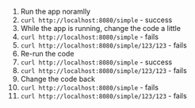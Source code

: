 1. Run the app noramlly
2. `curl http://localhost:8080/simple` - success
3. While the app is running, change the code a little
4. `curl http://localhost:8080/simple` - fails
5. `curl http://localhost:8080/simple/123/123` - fails
6. Re-run the code
7. `curl http://localhost:8080/simple` - success
8. `curl http://localhost:8080/simple/123/123` - fails
9. Change the code back
10. `curl http://localhost:8080/simple` - fails
11. `curl http://localhost:8080/simple/123/123` - fails
